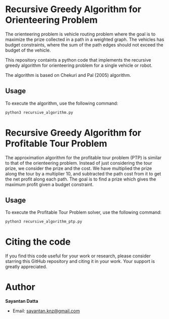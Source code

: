 # Recursive Greedy Algorithm for Orienteering Problem

The orienteering problem is vehicle routing problem where the goal is to maximize the prize collected in a path in a weighted graph. The vehicles has budget constraints, where the sum of the path edges should not exceed the budget of the vehicle.

This repository containts a python code that implements the recursive greedy algorithm for orienteering problem for a single vehicle or robot. 

The algorithm is based on Chekuri and Pal (2005) algorithm. 


## Usage

To execute the algorithm, use the following command:

```bash
python3 recursive_algorithm.py
```


# Recursive Greedy Algorithm for Profitable Tour Problem

The approximation algorithm for the profitable tour problem (PTP) is similar to that of the orienteering problem. Instead of just considering the tour prize, we consider the prize and the cost. We have multiplied the prize along the tour by a multiplier 10, and subtracted the path cost from it to get the net profit along each path. The goal is to find a prize which gives the maximum profit given a budget constraint.



## Usage

To execute the Profitable Tour Problem solver, use the following command:

```bash
python3 recursive_algorithm_ptp.py
```

# Citing the code

If you find this code useful for your work or research, please consider starring this GitHub repository and citing it in your work. Your support is greatly appreciated.

# Author

**Sayantan Datta** 
- Email: sayantan.knz@gmail.com